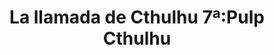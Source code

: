 ---
collection: rolLudoteca
title: 'La llamada de Cthulhu 7ª:Pulp Cthulhu'
image: eechct06_m_1.png
editorial: 'Edge Entertainment'
editorial_ref: 'EECHCT06'
isbn: '8435407629448'
type: 'Básico'
web: http://www.edgeent.com/juegos/articulo/la_llamada_de_cthulhu/pulp_cthulhu
format: 'Libro tapa dura'
system: 'La llamada de Cthulhu 7ª'
created_at: '2022-04-11T14:19:13+00:00'
---